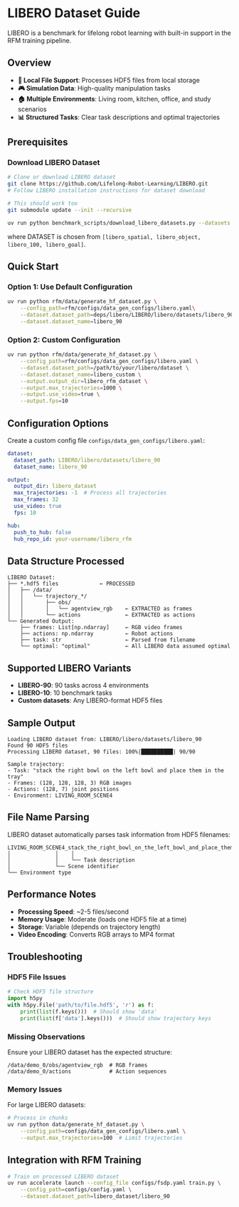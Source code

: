 # LIBERO Dataset Guide

LIBERO is a benchmark for lifelong robot learning with built-in support in the RFM training pipeline.

## Overview

- **📁 Local File Support**: Processes HDF5 files from local storage
- **🎮 Simulation Data**: High-quality manipulation tasks
- **🏠 Multiple Environments**: Living room, kitchen, office, and study scenarios
- **📊 Structured Tasks**: Clear task descriptions and optimal trajectories

## Prerequisites

### Download LIBERO Dataset
```bash
# Clone or download LIBERO dataset
git clone https://github.com/Lifelong-Robot-Learning/LIBERO.git
# Follow LIBERO installation instructions for dataset download

# This should work too
git submodule update --init --recursive

uv run python benchmark_scripts/download_libero_datasets.py --datasets DATASET
```
where DATASET is chosen from `[libero_spatial, libero_object, libero_100, libero_goal]`.


## Quick Start

### Option 1: Use Default Configuration
```bash
uv run python rfm/data/generate_hf_dataset.py \
    --config_path=rfm/configs/data_gen_configs/libero.yaml\
    --dataset.dataset_path=deps/libero/LIBERO/libero/datasets/libero_90 \
    --dataset.dataset_name=libero_90
```

### Option 2: Custom Configuration
```bash
uv run python rfm/data/generate_hf_dataset.py \
    --config_path=rfm/configs/data_gen_configs/libero.yaml \
    --dataset.dataset_path=/path/to/your/libero/dataset \
    --dataset.dataset_name=libero_custom \
    --output.output_dir=libero_rfm_dataset \
    --output.max_trajectories=1000 \
    --output.use_video=true \
    --output.fps=10
```

## Configuration Options

Create a custom config file `configs/data_gen_configs/libero.yaml`:

```yaml
dataset:
  dataset_path: LIBERO/libero/datasets/libero_90
  dataset_name: libero_90

output:
  output_dir: libero_dataset
  max_trajectories: -1  # Process all trajectories
  max_frames: 32
  use_video: true
  fps: 10

hub:
  push_to_hub: false
  hub_repo_id: your-username/libero_rfm
```

## Data Structure Processed

```
LIBERO Dataset:
├── *.hdf5 files             ← PROCESSED
│   ├── /data/
│   │   └── trajectory_*/
│   │       ├── obs/
│   │       │   └── agentview_rgb    ← EXTRACTED as frames
│   │       └── actions              ← EXTRACTED as actions
└── Generated Output:
    ├── frames: List[np.ndarray]     ← RGB video frames
    ├── actions: np.ndarray          ← Robot actions
    ├── task: str                    ← Parsed from filename
    └── optimal: "optimal"           ← All LIBERO data assumed optimal
```

## Supported LIBERO Variants

- **LIBERO-90**: 90 tasks across 4 environments
- **LIBERO-10**: 10 benchmark tasks
- **Custom datasets**: Any LIBERO-format HDF5 files

## Sample Output

```
Loading LIBERO dataset from: LIBERO/libero/datasets/libero_90
Found 90 HDF5 files
Processing LIBERO dataset, 90 files: 100%|██████████| 90/90

Sample trajectory:
- Task: "stack the right bowl on the left bowl and place them in the tray"
- Frames: (128, 128, 128, 3) RGB images
- Actions: (128, 7) joint positions
- Environment: LIVING_ROOM_SCENE4
```

## File Name Parsing

LIBERO dataset automatically parses task information from HDF5 filenames:

```
LIVING_ROOM_SCENE4_stack_the_right_bowl_on_the_left_bowl_and_place_them_in_the_tray.hdf5
│              │    │
│              │    └── Task description
│              └── Scene identifier  
└── Environment type
```

## Performance Notes

- **Processing Speed**: ~2-5 files/second
- **Memory Usage**: Moderate (loads one HDF5 file at a time)
- **Storage**: Variable (depends on trajectory length)
- **Video Encoding**: Converts RGB arrays to MP4 format

## Troubleshooting

### HDF5 File Issues
```python
# Check HDF5 file structure
import h5py
with h5py.File('path/to/file.hdf5', 'r') as f:
    print(list(f.keys()))  # Should show 'data'
    print(list(f['data'].keys()))  # Should show trajectory keys
```

### Missing Observations
Ensure your LIBERO dataset has the expected structure:
```
/data/demo_0/obs/agentview_rgb  # RGB frames
/data/demo_0/actions            # Action sequences
```

### Memory Issues
For large LIBERO datasets:
```bash
# Process in chunks
uv run python data/generate_hf_dataset.py \
    --config_path=configs/data_gen_configs/libero.yaml \
    --output.max_trajectories=100  # Limit trajectories
```

## Integration with RFM Training

```bash
# Train on processed LIBERO dataset
uv run accelerate launch --config_file configs/fsdp.yaml train.py \
    --config_path=configs/config.yaml \
    --dataset.dataset_path=libero_dataset/libero_90
```
